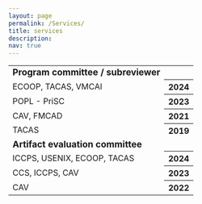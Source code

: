 ```yaml
---
layout: page
permalink: /Services/
title: services
description: 
nav: true
---
```


<table class="table table-sm table-borderless" style="color: var(--global-text-color)">
 <tr>
 <td><b style="font-size: 1.1rem">Program committee / subreviewer</b></td>
 </tr>
 <tr>
 <td>ECOOP, TACAS, VMCAI</td>
 <th scope="row">2024</th>
 </tr>
 <tr>
 <td>POPL - PriSC</td>
 <th scope="row">2023</th>
 </tr>
 <tr>
 <td>CAV, FMCAD</td>
 <th scope="row">2021</th>
 </tr>
 <tr>
 <td>TACAS</td>
 <th scope="row">2019</th>
 </tr>
 
 <tr>
 <td><b style="font-size: 1.1rem">Artifact evaluation committee</b></td>
 </tr>
 <tr>
 <td>ICCPS, USENIX, ECOOP, TACAS</td>
 <th scope="row">2024</th>
 </tr>
 <tr>
 <td>CCS, ICCPS, CAV</td>
 <th scope="row">2023</th>
 </tr>
 <tr>
 <td>CAV</td>
 <th scope="row">2022</th>
 </tr>
</table>
